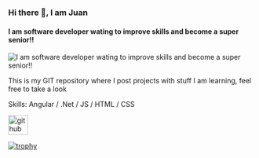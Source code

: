 ### Hi there 👋, I am Juan
#### I am software developer wating to improve skills and become a super senior!!
![I am software developer wating to improve skills and become a super senior!!](https://user-images.githubusercontent.com/3369400/133268513-5bfe2f93-4402-42c9-a403-81c9e86934b6.jpeg)

This is my GIT repository where I post projects with stuff I am learning, feel free to take a look

Skills: Angular / .Net / JS / HTML / CSS



[<img src='https://cdn.jsdelivr.net/npm/simple-icons@3.0.1/icons/github.svg' alt='github' height='40'>](https://github.com/jcevil93)  

[![trophy](https://github-profile-trophy.vercel.app/?username=jcevil93)](https://github.com/ryo-ma/github-profile-trophy)

